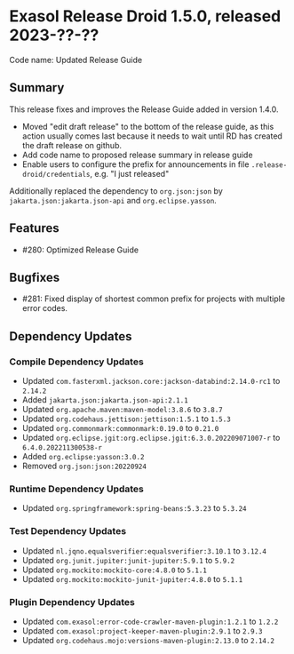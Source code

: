 # Exasol Release Droid 1.5.0, released 2023-??-??

Code name: Updated Release Guide

## Summary

This release fixes and improves the Release Guide added in version 1.4.0.
* Moved "edit draft release" to the bottom of the release guide, as this action usually comes last because it needs to wait until RD has created the draft release on github.
* Add code name to proposed release summary in release guide
* Enable users to configure the prefix for announcements in file `.release-droid/credentials`, e.g. "I just released"

Additionally replaced the dependency to `org.json:json` by `jakarta.json:jakarta.json-api` and `org.eclipse.yasson`.

## Features

* #280: Optimized Release Guide

## Bugfixes

* #281: Fixed display of shortest common prefix for projects with multiple error codes.

## Dependency Updates

### Compile Dependency Updates

* Updated `com.fasterxml.jackson.core:jackson-databind:2.14.0-rc1` to `2.14.2`
* Added `jakarta.json:jakarta.json-api:2.1.1`
* Updated `org.apache.maven:maven-model:3.8.6` to `3.8.7`
* Updated `org.codehaus.jettison:jettison:1.5.1` to `1.5.3`
* Updated `org.commonmark:commonmark:0.19.0` to `0.21.0`
* Updated `org.eclipse.jgit:org.eclipse.jgit:6.3.0.202209071007-r` to `6.4.0.202211300538-r`
* Added `org.eclipse:yasson:3.0.2`
* Removed `org.json:json:20220924`

### Runtime Dependency Updates

* Updated `org.springframework:spring-beans:5.3.23` to `5.3.24`

### Test Dependency Updates

* Updated `nl.jqno.equalsverifier:equalsverifier:3.10.1` to `3.12.4`
* Updated `org.junit.jupiter:junit-jupiter:5.9.1` to `5.9.2`
* Updated `org.mockito:mockito-core:4.8.0` to `5.1.1`
* Updated `org.mockito:mockito-junit-jupiter:4.8.0` to `5.1.1`

### Plugin Dependency Updates

* Updated `com.exasol:error-code-crawler-maven-plugin:1.2.1` to `1.2.2`
* Updated `com.exasol:project-keeper-maven-plugin:2.9.1` to `2.9.3`
* Updated `org.codehaus.mojo:versions-maven-plugin:2.13.0` to `2.14.2`

